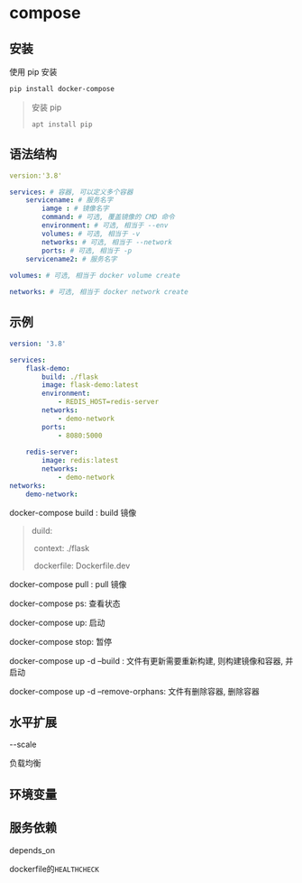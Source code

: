 # compose

## 安装

使用 pip 安装

```bash
pip install docker-compose
```

> 安装 pip
>
> `apt install pip`

## 语法结构

```yaml
version:'3.8'

services: # 容器, 可以定义多个容器
	servicename: # 服务名字
		iamge : # 镜像名字
		command: # 可选, 覆盖镜像的 CMD 命令
		environment: # 可选, 相当于 --env
		volumes: # 可选, 相当于 -v
		networks: # 可选, 相当于 --network
		ports: # 可选, 相当于 -p
	servicename2: # 服务名字
	
volumes: # 可选, 相当于 docker volume create

networks: # 可选, 相当于 docker network create 
```

## 示例

```yaml
version: '3.8'

services:
	flask-demo:
		build: ./flask
		image: flask-demo:latest
		environment:
			- REDIS_HOST=redis-server
		networks:
			- demo-network
		ports:
			- 8080:5000
		
	redis-server:
		image: redis:latest
		networks:
			- demo-network
networks:
	demo-network:
```

docker-compose build :  build 镜像

> duild:
>
> ​	context: ./flask
>
> ​	dockerfile: Dockerfile.dev

docker-compose pull : pull 镜像

docker-compose ps: 查看状态

docker-compose up: 启动

docker-compose stop: 暂停



docker-compose up -d –build : 文件有更新需要重新构建, 则构建镜像和容器, 并启动

docker-compose up -d –remove-orphans: 文件有删除容器, 删除容器



## 水平扩展

--scale



负载均衡

## 环境变量



## 服务依赖

depends_on



dockerfile的`HEALTHCHECK`